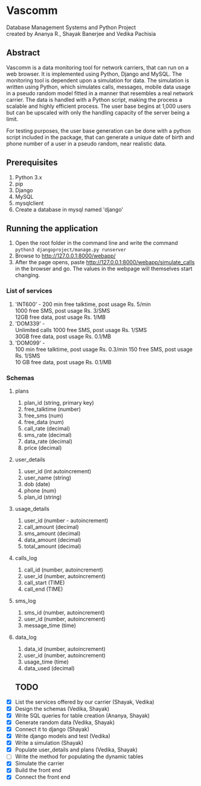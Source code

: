 # Vascomm
Database Management Systems and Python Project  
created by Ananya R., Shayak Banerjee and Vedika Pachisia

## Abstract
Vascomm is a data monitoring tool for network carriers, that can run on a web browser. It is implemented using Python, Django and MySQL. The monitoring tool is dependent upon a simulation for data. The simulation is written using Python, which simulates calls, messages, mobile data usage in a pseudo random model fitted in a manner that resembles a real network carrier. The data is handled with a Python script, making the process a scalable and highly efficient process. The user base begins at 1,000 users but can be upscaled with only the handling capacity of the server being a limit.  
  
For testing purposes, the user base generation can be done with a python script included in the package, that can generate a unique date of birth and phone number of a user in a pseudo random, near realistic data.

## Prerequisites
1. Python 3.x
1. pip
1. Django
1. MySQL
1. mysqlclient
1. Create a database in mysql named 'django'

## Running the application
1. Open the root folder in the command line and write the command ```python3 djangoproject/manage.py runserver```  
2. Browse to http://127.0.0.1:8000/webapp/
3. After the page opens, paste http://127.0.0.1:8000/webapp/simulate_calls in the browser and go. The values in the webpage will themselves start changing.

### List of services
1. 'INT600' - 
    200 min free talktime, post usage Rs. 5/min  
    1000 free SMS, post usage Rs. 3/SMS  
    12GB free data, post usage Rs. 1/MB  
1. 'DOM339' -  
    Unlimited calls
    1000 free SMS, post usage Rs. 1/SMS  
    30GB free data, post usage Rs. 0.1/MB  
1. 'DOM099' -  
    100 min free talktime, post usage Rs. 0.3/min
    150 free SMS, post usage Rs. 1/SMS  
    10 GB free data, post usage Rs. 0.1/MB  

### Schemas
1. plans  
   1. plan_id  (string, primary key)
   1. free_talktime (number)
   1. free_sms (num)
   1. free_data  (num)
   1. call_rate  (decimal)
   1. sms_rate  (decimal)
   1. data_rate  (decimal)
   1. price  (decimal)
1. user_details 
   1. user_id (int autoincrement)
   1. user_name  (string)
   1. dob  (date)
   1. phone  (num)
   1. plan_id  (string)
1. usage_details  
   1. user_id (number - autoincrement)
   1. call_amount (decimal)
   1. sms_amount (decimal)
   1. data_amount (decimal)
   1. total_amount (decimal)
1. calls_log  
   1. call_id (number, autoincrement)
   1. user_id (number, autoincrement)
   1. call_start (TIME)
   1. call_end (TIME)
1. sms_log 
   1. sms_id  (number, autoincrement)
   1. user_id (number, autoincrement)
   1. message_time (time)
1. data_log 
   1. data_id  (number, autoincrement)
   1. user_id  (number, autoincrement)
   1. usage_time (time)
   1. data_used (decimal)
   
   
   ## TODO
- [x] List the services offered by our carrier (Shayak, Vedika)
- [x] Design the schemas (Vedika, Shayak)
- [x] Write SQL queries for table creation (Ananya, Shayak)
- [x] Generate random data (Vedika, Shayak)
- [x] Connect it to django (Shayak)
- [x] Write django models and test (Vedika)
- [x] Write a simulation (Shayak)
- [x] Populate user_details and plans (Vedika, Shayak)
- [ ] Write the method for populating the dynamic tables
- [x] Simulate the carrier
- [x] Build the front end
- [x] Connect the front end
